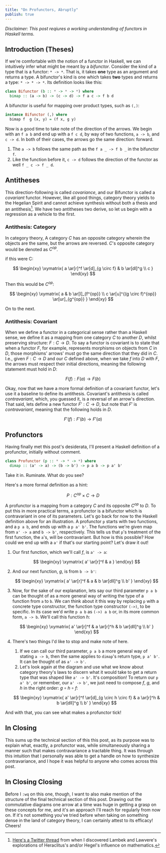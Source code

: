 ```yaml
---
title: "On Profunctors, Abruptly"
publish: true
---
```


_Disclaimer: This post reqiures a working understanding of functors in
Haskell terms._

## Introduction (Theses)

If we're comfortable with the notion of a functor in Haskell, we can
intuitively infer what might be meant by a _bifunctor_.  Consider the
kind of a type that is a functor: `* -> *`. That is, it takes __one__
type as an argument and returns a type. A bifunctor's kind is one
which takes __two__ types and returns a type: `* -> * -> *`.  Its
definition looks like this:

```haskell
class Bifunctor (b :: * -> * -> *) where
  bimap :: (a -> b) -> (c -> d) -> f a c -> f b d
```

A bifunctor is useful for mapping over product types, such as `(,)`:

```haskell
instance Bifunctor (,) where
  bimap f  g (x, y) = (f x, g y)
```

Now is a good time to take note of the direction of the arrows.  We
begin with an `f a b` and end up with a `f c d`, by way of two
functions, `a -> b`, and `c -> d`. In both of their cases, the arrows
go the same direction: forward.

1. The `a -> b` follows the same path as the `f a _ -> f b _` in the
   bifunctor `f`.
1. Like the function before it, `c -> d` follows the direction of the
   functor as well `f _ c -> f _ d`.

## Antitheses

This direction-following is called _covariance_, and our Bifunctor is
called a _covariant_ functor.  However, like all good things, category
theory yields to the Hegelian Spirit and cannot achieve synthesis
without both a thesis and an antithesis[^lawvere].  We have two
antitheses two derive, so let us begin with a regression as a vehicle
to the first.

[^lawvere]: [Here's a Twitter
thread](https://twitter.com/pittma_/status/933569372768972800) from
when I discovered Lambek and Lawvere's explorations of Heraclitus's
and/or Hegel's influence on mathematics.

### Antithesis: Category

In category theory, A category $C$ has an opposite category wherein
the objects are the same, but the arrows are reversed.  $C$'s opposite
category would be denoted as $C^{op}$.

if this were C:

$$
\begin{xy}
\xymatrix{
  a \ar[r]^f \ar[d]_{g \circ f} & b \ar[dl]^g \\
  c
}
\end{xy}
$$

Then this would be $C^{op}$:

$$
\begin{xy}
\xymatrix{
  a & b \ar[l]_{f^{op}} \\
  c \ar[u]^{(g \circ f)^{op}} \ar[ur]_{g^{op}}
}
\end{xy}
$$

On to the next.

### Antithesis: Covariant

When we define a functor in a categorical sense rather than a Haskell
sense, we define it as a mapping from one category $C$ to another $D$,
whilst preserving structure: $F : C \rightarrow D$. To say a functor
is covariant is to state that when a functor $F$, for example,
represents morphisms on objects from $C$ in $D$, those morphisms'
arrows' must go the same direction that they did in $C$. I.e., given
$F : C \rightarrow D$ and our $C$ defined above, when we take $f$ into
$D$ with $F$, the arrows must respect their initial directions,
meaning the following statement must hold in $D$:

$$
F(f) : F(a) \rightarrow F(b)
$$

Okay, now that we have a more formal definition of a covariant
functor, let's use it a baseline to define its antithesis.
Covariant's antithesis is called _contravariant_, which, you guessed
it, is a reversal of an arrow's direction. That said, lets define a
new functor $F' : C \rightarrow D$, but note that $F'$ is
_contravariant_, meaning that the following holds in $D$.

$$
F'(f) : F'(b) \rightarrow F'(a)
$$

## Profunctors

Having finally met this post's desiderata, I'll present a Haskell definition of a profunctor, initially without comment.

```haskell
class Profunctor (p :: * -> * -> *) where
  dimap :: (a' -> a) -> (b -> b') -> p a b -> p a' b'
```

Take it in. Ruminate. What do you see?

Here's a more formal definition as a hint:

$$
P : C^{op} \times C \rightarrow D
$$

A profunctor is a mapping from a category $C$ and its opposite
$C^{op}$ to $D$.  To put this in more practical terms, a profunctor is
a bifunctor which is contravariant in one of its parameters. Let's go
back for now to the Haskell definition above for an illustration.  A
profunctor `p` starts with two functions, and a `p a b`, and ends up
with a `p a' b'`.  The functions we're given map from `a' -> a` and `b
-> b'`, respectively.  This tells us that `p`'s treatment of the first
function, the `a`'s, will be contravariant.  But how is this possible?
How could we end up with a `a'` if that's our starting point?  Let's
draw it out!

1. Our first function, which we'll call $f$, is `a' -> a`:

   $$
   \begin{xy}
   \xymatrix{
     a' \ar[r]^f & a
   }
   \end{xy}
   $$

1. And our next function, $g$,  is from `b -> b'`:

   $$
   \begin{xy}
   \xymatrix{
     a' \ar[r]^f & a & b \ar[dll]^g \\
     b'
   }
   \end{xy}
   $$

1. Now, for the sake of our explanation, lets say our third parameter
   `p a b` can be thought of as a more general way of writing the type
   of a function from `a` to `b`. We can think about it this way by
   replacing `p` with a concrete type constructor, the function type
   constructor `(->)`, to be specific.  In its case we'd write `p a b`
   as `(->) a b` or, in its more common form, `a -> b`. We'll call
   this function $h$:

   $$
   \begin{xy}
   \xymatrix{
     a' \ar[r]^f & a \ar[r]^h & b \ar[dll]^g \\
     b'
   }
   \end{xy}
   $$

1. There's two things I'd like to stop and make note of here.
   1. If we can call our third parameter, `p a b` a more general way
      of stating `a -> b`, then the same applies to `dimap`'s return
      type, `p a' b'`.  It can be thought of as `a' -> b'`.
   1. Let's look again at the diagram and use what we know about
      category theory's laws to discern what it would take to get a
      return type that was shaped like `a' -> b'`.  It's composition!
      To return our `p a' b'`, or remember, our `a' -> b'`, we just
      need to compose $f$, $g$, and $h$ in the right order: $g \circ h
      \circ f$:

   $$
   \begin{xy}
   \xymatrix{
     a' \ar[r]^f \ar[d]_{g \circ h \circ f} & a \ar[r]^h & b \ar[dll]^g \\
     b'
   }
   \end{xy}
   $$

And with that, you can see what makes a profunctor tick!

## In Closing

This sums up the technical section of this this post, as its purpose
was to explain what, exactly, a profunctor was, while simultaneously
sharing a manner such that makes contravariance a tractable thing.  It
was through this intuition that I personally was able to get a handle
on how to synthesize contravariance, and I hope it was helpful to
anyone who comes across this post.

## In Closing Closing

Before I `:wq` on this one, though, I want to also make mention of the
structure of the final technical section of this post.  Drawing out
the commutative diagrams one arrow at a time was huge in getting a
grasp on these concepts for me, and it's an approach I'll reach for
regularly from now on.  If it's not something you've tried before when
taking on something dense in the land of category theory, I can
certainly attest to its efficacy!  Cheers!
